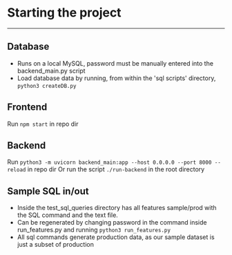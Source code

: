 # Starting the project
- - -
## Database
- Runs on a local MySQL, password must be manually entered into the backend_main.py script
- Load database data by running, from within the 'sql scripts' directory, ```python3 createDB.py```

## Frontend
Run ```npm start``` in repo dir

## Backend
Run ```python3 -m uvicorn backend_main:app --host 0.0.0.0 --port 8000 --reload``` in repo dir
Or run the script ```./run-backend``` in the root directory


## Sample SQL in/out
- Inside the test_sql_queries directory has all features sample/prod with the SQL command and the text file.
- Can be regenerated by changing password in the command inside run_features.py and running ```python3 run_features.py```
- All sql commands generate production data, as our sample dataset is just a subset of production